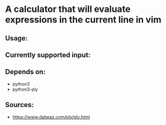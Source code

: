 # A calculator that will evaluate expressions in the current line in vim

## Usage:

## Currently supported input:


## Depends on:
- python3
- python3-ply

## Sources:
- https://www.dabeaz.com/ply/ply.html
